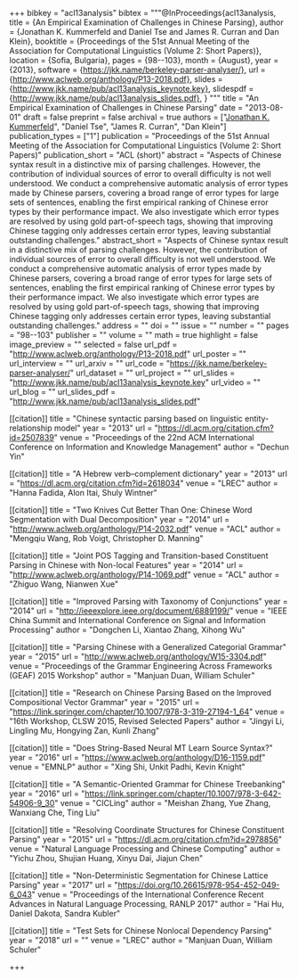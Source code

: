 +++
bibkey = "acl13analysis"
bibtex = """@InProceedings{acl13analysis,
  title     = {An Empirical Examination of Challenges in Chinese Parsing},
  author    = {Jonathan K. Kummerfeld and Daniel Tse and James R. Curran and Dan Klein},
  booktitle = {Proceedings of the 51st Annual Meeting of the Association for Computational Linguistics (Volume 2: Short Papers)},
  location  = {Sofia, Bulgaria},
  pages     = {98--103},
  month     = {August},
  year      = {2013},
  software  = {https://jkk.name/berkeley-parser-analyser/},
  url       = {http://www.aclweb.org/anthology/P13-2018.pdf},
  slides    = {http://www.jkk.name/pub/acl13analysis_keynote.key},
  slidespdf = {http://www.jkk.name/pub/acl13analysis_slides.pdf},
}
"""
title = "An Empirical Examination of Challenges in Chinese Parsing"
date = "2013-08-01"
draft = false
preprint = false
archival = true
authors = ["<span style='text-decoration:underline;'>Jonathan K. Kummerfeld</span>", "Daniel Tse", "James R. Curran", "Dan Klein"]
publication_types = ["1"]
publication = "Proceedings of the 51st Annual Meeting of the Association for Computational Linguistics (Volume 2: Short Papers)"
publication_short = "ACL (short)"
abstract = "Aspects of Chinese syntax result in a distinctive mix of parsing challenges. However, the contribution of individual sources of error to overall difficulty is not well understood. We conduct a comprehensive automatic analysis of error types made by Chinese parsers, covering a broad range of error types for large sets of sentences, enabling the first empirical ranking of Chinese error types by their performance impact. We also investigate which error types are resolved by using gold part-of-speech tags, showing that improving Chinese tagging only addresses certain error types, leaving substantial outstanding challenges."
abstract_short = "Aspects of Chinese syntax result in a distinctive mix of parsing challenges. However, the contribution of individual sources of error to overall difficulty is not well understood. We conduct a comprehensive automatic analysis of error types made by Chinese parsers, covering a broad range of error types for large sets of sentences, enabling the first empirical ranking of Chinese error types by their performance impact. We also investigate which error types are resolved by using gold part-of-speech tags, showing that improving Chinese tagging only addresses certain error types, leaving substantial outstanding challenges."
address = ""
doi = ""
issue = ""
number = ""
pages = "98--103"
publisher = ""
volume = ""
math = true
highlight = false
image_preview = ""
selected = false
url_pdf = "http://www.aclweb.org/anthology/P13-2018.pdf"
url_poster = ""
url_interview = ""
url_arxiv = ""
url_code = "https://jkk.name/berkeley-parser-analyser/"
url_dataset = ""
url_project = ""
url_slides = "http://www.jkk.name/pub/acl13analysis_keynote.key"
url_video = ""
url_blog = ""
url_slides_pdf = "http://www.jkk.name/pub/acl13analysis_slides.pdf"

[[citation]]
title = "Chinese syntactic parsing based on linguistic entity-relationship model"
year = "2013"
url = "https://dl.acm.org/citation.cfm?id=2507839"
venue = "Proceedings of the 22nd ACM International Conference on Information and Knowledge Management"
author = "Dechun Yin"

[[citation]]
title = "A Hebrew verb–complement dictionary"
year = "2013"
url = "https://dl.acm.org/citation.cfm?id=2618034"
venue = "LREC"
author = "Hanna Fadida, Alon Itai, Shuly Wintner"

[[citation]]
title = "Two Knives Cut Better Than One: Chinese Word Segmentation with Dual Decomposition"
year = "2014"
url = "http://www.aclweb.org/anthology/P14-2032.pdf"
venue = "ACL"
author = "Mengqiu Wang, Rob Voigt, Christopher D. Manning"

[[citation]]
title = "Joint POS Tagging and Transition-based Constituent Parsing in Chinese with Non-local Features"
year = "2014"
url = "http://www.aclweb.org/anthology/P14-1069.pdf"
venue = "ACL"
author = "Zhiguo Wang, Nianwen Xue"

[[citation]]
title = "Improved Parsing with Taxonomy of Conjunctions"
year = "2014"
url = "http://ieeexplore.ieee.org/document/6889199/"
venue = "IEEE China Summit and International Conference on Signal and Information Processing"
author = "Dongchen Li, Xiantao Zhang, Xihong Wu"

[[citation]]
title = "Parsing Chinese with a Generalized Categorial Grammar"
year = "2015"
url = "http://www.aclweb.org/anthology/W15-3304.pdf"
venue = "Proceedings of the Grammar Engineering Across Frameworks (GEAF) 2015 Workshop"
author = "Manjuan Duan, William Schuler"

[[citation]]
title = "Research on Chinese Parsing Based on the Improved Compositional Vector Grammar"
year = "2015"
url = "https://link.springer.com/chapter/10.1007/978-3-319-27194-1_64"
venue = "16th Workshop, CLSW 2015, Revised Selected Papers"
author = "Jingyi Li, Lingling Mu, Hongying Zan, Kunli Zhang"

[[citation]]
title = "Does String-Based Neural MT Learn Source Syntax?"
year = "2016"
url = "https://www.aclweb.org/anthology/D16-1159.pdf"
venue = "EMNLP"
author = "Xing Shi, Unkit Padhi, Kevin Knight"

[[citation]]
title = "A Semantic-Oriented Grammar for Chinese Treebanking"
year = "2016"
url = "https://link.springer.com/chapter/10.1007/978-3-642-54906-9_30"
venue = "CICLing"
author = "Meishan Zhang, Yue Zhang, Wanxiang Che, Ting Liu"

[[citation]]
title = "Resolving Coordinate Structures for Chinese Constituent Parsing"
year = "2015"
url = "https://dl.acm.org/citation.cfm?id=2978856"
venue = "Natural Language Processing and Chinese Computing"
author = "Yichu Zhou, Shujian Huang, Xinyu Dai, Jiajun Chen"

[[citation]]
title = "Non-Deterministic Segmentation for Chinese Lattice Parsing"
year = "2017"
url = "https://doi.org/10.26615/978-954-452-049-6_043"
venue = "Proceedings of the International Conference Recent Advances in Natural Language Processing, RANLP 2017"
author = "Hai Hu, Daniel Dakota, Sandra Kubler"

[[citation]]
title = "Test Sets for Chinese Nonlocal Dependency Parsing"
year = "2018"
url = ""
venue = "LREC"
author = "Manjuan Duan, William Schuler"


+++
